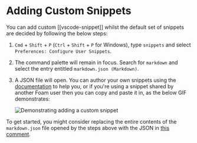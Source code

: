 # Adding Custom Snippets

You can add custom [[vscode-snippet]] whilst the default set of snippets are
decided by following the below steps:

1. `Cmd` + `Shift` + `P` (`Ctrl` + `Shift` + `P` for Windows), type `snippets`
   and select `Preferences: Configure User Snippets`.
2. The command palette will remain in focus. Search for `markdown` and select
   the entry entitled `markdown.json (Markdown)`.
3. A JSON file will open. You can author your own snippets using the
   [documentation](https://code.visualstudio.com/docs/editor/userdefinedsnippets#_create-your-own-snippets)
   to help you, or if you're using a snippet shared by another Foam user then
   you can copy and paste it in, as the below GIF demonstrates:

   ![Demonstrating adding a custom snippet](../../assets/images/custom-snippet.gif)

To get started, you might consider replacing the entire contents of the `markdown.json` file opened by the steps above with the JSON in [this comment](https://github.com/foambubble/foam/pull/192#issuecomment-666736270).
